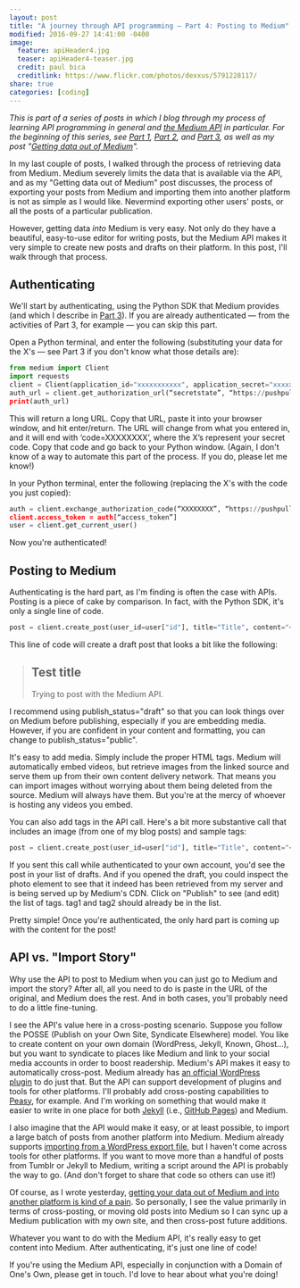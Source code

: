 ```yaml
---
layout: post
title: "A journey through API programming ― Part 4: Posting to Medium"
modified: 2016-09-27 14:41:00 -0400
image:
  feature: apiHeader4.jpg
  teaser: apiHeader4-teaser.jpg
  credit: paul bica
  creditlink: https://www.flickr.com/photos/dexxus/5791228117/
share: true
categories: [coding]
---
```


<p><i>This is part of a series of posts in which I blog through my process of learning API programming in general and <a href="https://medium.com/blog/the-medium-api-is-now-open-to-everyone-3f4642e5c850#.8ehvndx6y">the Medium API</a> in particular. For the beginning of this series, see <a href="http://kris.shaffermusic.com/2016/08/journey-through-api-programming-1/">Part 1</a>, <a href="http://kris.shaffermusic.com/2016/08/journey-through-api-programming-2/">Part 2</a>, and <a href="http://kris.shaffermusic.com/2016/08/journey-through-api-programming-3/">Part 3</a>, as well as my post "<a href="http://kris.shaffermusic.com/2016/09/getting-data-out-of-medium/">Getting data out of Medium</a>".</i>
</p>

<p>In my last couple of posts, I walked through the process of retrieving data from Medium. Medium severely limits the data that is available via the API, and as my "Getting data out of Medium" post discusses, the process of exporting your posts from Medium and importing them into another platform is not as simple as I would like. Nevermind exporting other users' posts, or all the posts of a particular publication.&nbsp;</p>

<p>However, getting data <i>into</i>&nbsp;Medium is very easy. Not only do they have a beautiful, easy-to-use editor for writing posts, but the Medium API makes it very simple to create new posts and drafts on their platform. In this post, I'll walk through that process.</p>


<h2>Authenticating</h2>

<p>We'll start by authenticating, using the Python SDK that Medium provides (and which I describe in <a href="http://kris.shaffermusic.com/2016/08/journey-through-api-programming-3/">Part 3</a>). If you are already authenticated ― from the activities of Part 3, for example ― you can skip this part.&nbsp;</p>

<p>Open a Python terminal, and enter the following (substituting your data for the X's ― see Part 3 if you don't know what those details are):</p>

~~~ python
from medium import Client
import requests
client = Client(application_id="xxxxxxxxxxx", application_secret="xxxxxxxxxxxxxxxxxxxxxxxxx")
auth_url = client.get_authorization_url(“secretstate”, “https://pushpullfork.com/callback", [“basicProfile”, “publishPost”])
print(auth_url)
~~~

<p>This will return a long URL. Copy that URL, paste it into your browser window, and hit enter/return.&nbsp;The URL will change from what you entered in, and it will end with ‘code=XXXXXXXX’, where the X’s represent your secret code. Copy that code and go back to your Python window. (Again, I don't know of a way to automate this part of the process. If you do, please let me know!)</p>

<p>In your Python terminal, enter the following (replacing the X's with the code you just copied):</p>

~~~ python
auth = client.exchange_authorization_code(“XXXXXXXX”, “https://pushpullfork.com/callback")
client.access_token = auth[“access_token”]
user = client.get_current_user()
~~~

<p>Now you're authenticated!</p>


<h2>Posting to Medium</h2>

<p>Authenticating is the hard part, as I'm finding is often the case with APIs. Posting is a piece of cake by comparison. In fact, with the Python SDK, it's only a single line of code.</p>

~~~ python
post = client.create_post(user_id=user["id"], title="Title", content="<h2>Test title</h2><p>Trying to post with the Medium API.</p>", content_format="html", publish_status="draft")
~~~

<p>This line of code will create a draft post that looks a bit like the following:</p>

<blockquote><h2>Test title</h2>Trying to post with the Medium API.</blockquote>

<p>I recommend using publish_status="draft" so that you can look things over on Medium before publishing, especially if you are embedding media. However, if you are confident in your content and formatting, you can change to publish_status="public".</p>

<p>It's easy to add media. Simply include the proper HTML tags. Medium will automatically embed videos, but retrieve images from the linked source and serve them up from their own content delivery network. That means you can import images without worrying about them being deleted from the source. Medium will always have them. But you're at the mercy of whoever is hosting any videos you embed.</p>

<p>You can also add tags in the API call. Here's a bit more substantive call that includes an image (from one of my blog posts) and sample tags:</p>

~~~ python
post = client.create_post(user_id=user["id"], title="Title", content="<h2>Test title</h2><p>Trying to post with the Medium API.</p><p>And testing out an image...<br/><img src=\"http://kris.shaffermusic.com/assets/images/scaffold.jpg\" />", tags=['tag1', 'tag2'], content_format="html", publish_status="draft")
~~~

<p>If you sent this call while authenticated to your own account, you'd see the post in your list of drafts. And if you opened the draft, you could inspect the photo element to see that it indeed has been retrieved from my server and is being served up by Medium's CDN. Click on "Publish" to see (and edit) the list of tags. tag1 and tag2 should already be in the list.
</p>

<p>Pretty simple! Once you're authenticated, the only hard part is coming up with the content for the post!</p>

<h2>API vs. "Import Story"</h2>

<p>Why use the API to post to Medium when you can just go to Medium and import the story? After all, all you need to do is paste in the URL of the original, and Medium does the rest. And in both cases, you'll probably need to do a little fine-tuning.</p>

<p>I see the API's value here in a cross-posting scenario. Suppose you follow the POSSE (Publish on your Own Site, Syndicate Elsewhere) model. You like to create content on your own domain (WordPress, Jekyll, Known, Ghost...), but you want to syndicate to places like Medium and link to your social media accounts in order to boost readership. Medium's API makes it easy to automatically cross-post. Medium already has <a href="https://github.com/Medium/medium-wordpress-plugin">an official WordPress plugin</a>&nbsp;to do just that. But the API can support development of plugins and tools for other platforms. I'll probably add cross-posting capabilities to <a href="https://peasy.pushpullfork.com">Peasy</a>, for example. And I'm working on something that would make it easier to write in one place for both <a href="http://jekyllrb.com/">Jekyll</a> (i.e., <a href="https://pages.github.com/">GitHub Pages</a>) and Medium.</p>

<p>I also imagine that the API would make it easy, or at least possible, to import a large batch of posts from another platform into Medium. Medium already supports <a href="https://help.medium.com/hc/en-us/articles/218572107-How-to-move-to-Medium">importing from a WordPress export file</a>, but I haven't come across tools for other platforms. If you want to move more than a handful of posts from Tumblr or Jekyll to Medium, writing a script around the API is probably the way to go. (And don't forget to share that code so others can use it!)</p>

<p>Of course, as I wrote yesterday, <a href="http://kris.shaffermusic.com/2016/09/getting-data-out-of-medium/">getting your data out of Medium and into another platform is kind of a pain</a>. So personally, I see the value primarily in terms of cross-posting, or moving old posts into Medium so I can sync up a Medium publication with my own site, and then cross-post future additions.</p>

<p>Whatever you want to do with the Medium API, it's really easy to get content into Medium. After authenticating, it's just one line of code!</p>

<p>If you're using the Medium API, especially in conjunction with a Domain of One's Own, please get in touch. I'd love to hear about what you're doing!</p>
